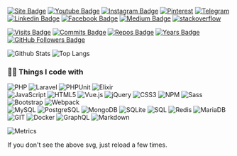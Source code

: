[![Site Badge](https://img.shields.io/badge/Afanasiev.top-blue?style=for-the-badge&logoColor=white/)](https://afanasiev.top)
[![Youtube Badge](https://img.shields.io/badge/Youtube-f00?style=for-the-badge&logo=youtube&logoColor=white)](https://www.youtube.com/channel/UC28cHDsRrXlE3qorabaaCBQ)
[![Instagram Badge](https://img.shields.io/badge/Instagram-d72f84?style=for-the-badge&logo=instagram&logoColor=white&link=/)](https://instagram.com/volodymyrafanasiev)
[![Pinterest](https://img.shields.io/badge/Pinterest-e60023?style=for-the-badge&logo=Pinterest&logoColor=white)](https://www.pinterest.ru/volodymyrafanasiev)
[![Telegram](https://img.shields.io/badge/Telegram-2CA5E0?style=for-the-badge&logo=telegram&logoColor=white)](https://t.me/vafanasiev)
[![Linkedin Badge](https://img.shields.io/badge/Linkedin-0A66C2?style=flat-square&logo=Linkedin&logoColor=white/)](https://www.linkedin.com/in/volodymyr-afanasiev)
[![Facebook Badge](https://img.shields.io/badge/Facebook-blue?style=flat-square&logo=Facebook&logoColor=white&link=/)](https://www.facebook.com/volodymyr.afanasiev.90) 
[![Medium Badge](https://img.shields.io/badge/Medium-03a57a?style=flat-square&logo=Medium&logoColor=white&link=/)](https://https://medium.com/@volodymyrafanasiev)
[![stackoverflow](https://img.shields.io/badge/stackoverflow-F58025?style=flat-square&logo=stackoverflow&logoColor=white)](https://ru.stackoverflow.com/users/439871/volodymyr-afanasiev)

[![Visits Badge](https://komarev.com/ghpvc/?username=kooler62)](https://github.com/kooler62)
[![Commits Badge](https://badges.pufler.dev/commits/monthly/kooler62)](https://github.com/kooler62)
[![Repos Badge](https://badges.pufler.dev/repos/kooler62)](https://github.com/kooler62)
[![Years Badge](https://badges.pufler.dev/years/kooler62)](https://github.com/kooler62)
[![GitHub Followers Badge](https://img.shields.io/github/followers/kooler62?color=green&logo=github)](https://github.com/kooler62?tab=followers)


![Github Stats](https://github-readme-stats.vercel.app/api?username=kooler62&count_private=true&show_icons=true&include_all_commits=true)
![Top Langs](https://github-readme-stats.vercel.app/api/top-langs/?username=kooler62&hide=TeX&layout=compact)

 
  ### 👨‍💻 Things I code with

<p>
  <img alt="PHP" src="https://img.shields.io/badge/PHP-777BB4.svg?style=flat-square&logo=php&logoColor=white">
  <img alt="Laravel" src="https://img.shields.io/badge/Laravel-F55247?style=flat-square&logo=Laravel&logoColor=white"/>
  <img alt="PHPUnit" src="https://custom-icon-badges.herokuapp.com/badge/PHPUnit-366488.svg?style=flat-square&logo=test-tube&logoColor=white">
  <img alt="Elixir" src="https://custom-icon-badges.herokuapp.com/badge/Elixir-4b275f?style=flat-square&logo=elixir&logoColor=white">
<br>  
  <img alt="JavaScript" src="https://img.shields.io/badge/JavaScript-F7DF1E.svg?logo=javascript&logoColor=black">
  <img alt="HTML5" src="https://img.shields.io/badge/HTML5-E34F26?style=flat-square&logo=HTML5&logoColor=white"/>
  <img alt="Vue.js" src="https://img.shields.io/badge/Vue.js-42B883?style=flat-square&logo=Vue.js&logoColor=white"/> 
  <img alt="jQuery" src="https://img.shields.io/badge/jQuery-0769ad?style=flat-square&logo=jquery&logoColor=white"/>   
  <img alt="CSS3" src="https://img.shields.io/badge/CSS3-1572B6?style=flat-square&logo=CSS3&logoColor=white"/>
  <img alt="NPM" src="https://img.shields.io/badge/NPM-CB3837?style=flat-square&logo=npm&logoColor=white" />
  <img alt="Sass" src="https://img.shields.io/badge/Sass-CC6699?style=flat-square&logo=sass&logoColor=white" />
  <img alt="Bootstrap" src="https://img.shields.io/badge/Bootstrap-7952B3.svg?style=flat-square&logo=bootstrap&logoColor=white">
  <img alt="Webpack" src="https://img.shields.io/badge/Webpack-8DD6F9?style=flat-square&logo=webpack&logoColor=white" /> 
<br> 
  <img alt="MySQL" src="https://img.shields.io/badge/MySQL-00f.svg?style=flat-square&logo=mysql&logoColor=white">
  <img alt="PostgreSQL" src ="https://img.shields.io/badge/PostgreSQL-316192.svg?style=flat-square&logo=postgresql&logoColor=white">
  <img alt="MongoDB" src="https://img.shields.io/badge/MongoDB-13aa52?style=flat-square&logo=mongodb&logoColor=white" />
  <img alt="SQLite" src ="https://img.shields.io/badge/SQLite-07405e.svg?style=flat-square&logo=sqlite&logoColor=white">
  <img alt="SQL" src="https://custom-icon-badges.herokuapp.com/badge/SQL-025E8C.svg?style=flat-square&logo=database&logoColor=white">
  <img alt="Redis" src="https://img.shields.io/badge/Redis-DC382D?logo=Redis&logoColor=white">
  <img alt="MariaDB" src="https://img.shields.io/badge/MariaDB-003545?logo=mariadb&logoColor=white">
<br> 
  <img alt="GIT" src="https://img.shields.io/badge/Git-F05032?style=flat-square&logo=git&logoColor=white" />
  <img alt="Docker" src="https://img.shields.io/badge/Docker-46a2f1?style=flat-square&logo=docker&logoColor=white" />
  <img alt="GraphQL" src="https://img.shields.io/badge/GraphQL-E10098?style=flat-square&logo=graphql&logoColor=white" />
  <img alt="Markdown" src="https://img.shields.io/badge/Markdown-000000.svg?logo=markdown&logoColor=white">
</p>

![Metrics](https://metrics.lecoq.io/kooler62?template=classic&isocalendar=1&languages=1&stars=1&achievements=1&pagespeed=1&lines=1&followup=1&isocalendar.duration=half-year&languages.limit=8&languages.sections=most-used&languages.colors=github&languages.threshold=0%25&languages.indepth=false&languages.categories=markup%2C%20programming&languages.recent.categories=markup%2C%20programming&languages.recent.load=300&languages.recent.days=14&stars.limit=8&followup.sections=repositories&achievements.threshold=C&achievements.secrets=true&achievements.display=detailed&achievements.limit=0&pagespeed.url=.user.website&pagespeed.detailed=false&pagespeed.screenshot=false&config.timezone=Asia%2FTokyo&config.display=large&config.padding=0%25)

If you don't see the above svg, just reload a few times.
